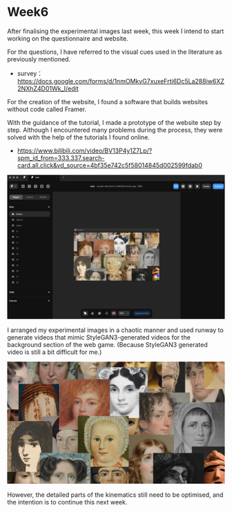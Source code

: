 # Week6
After finalising the experimental images last week, this week I intend to start working on the questionnaire and website.

For the questions, I have referred to the visual cues used in the literature as previously mentioned.

- survey：https://docs.google.com/forms/d/1nmOMkvG7xuxeFrti6Dc5La288iw6XZ2NXhZ4D01Wk_I/edit

For the creation of the website, I found a software that builds websites without code called Framer.

With the guidance of the tutorial, I made a prototype of the website step by step. Although I encountered many problems during the process, they were solved with the help of the tutorials I found online.

- https://www.bilibili.com/video/BV13P4y1Z7Lp/?spm_id_from=333.337.search-card.all.click&vd_source=4bf35e742c5f58014845d002599fdab0

![MSc-Advanced-Project](https://github.com/wwdddq/MSc-Advanced-Project/blob/main/BLOG/img/web.png)

I arranged my experimental images in a chaotic manner and used runway to generate videos that mimic StyleGAN3-generated videos for the background section of the web game. (Because StyleGAN3 generated video is still a bit difficult for me.)

![MSc-Advanced-Project](https://github.com/wwdddq/MSc-Advanced-Project/blob/main/BLOG/img/%E7%94%BB%E6%9D%BF%201.jpg)

However, the detailed parts of the kinematics still need to be optimised, and the intention is to continue this next week.
